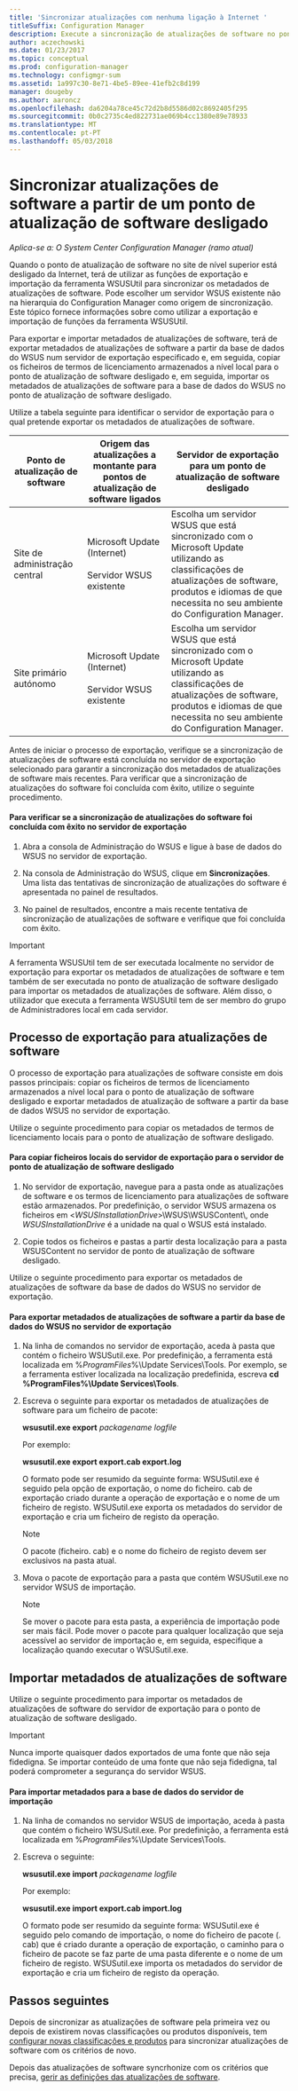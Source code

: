 ```yaml
---
title: 'Sincronizar atualizações com nenhuma ligação à Internet '
titleSuffix: Configuration Manager
description: Execute a sincronização de atualizações de software no ponto de atualização de software de nível superior estiver desligado da Internet.
author: aczechowski
ms.date: 01/23/2017
ms.topic: conceptual
ms.prod: configuration-manager
ms.technology: configmgr-sum
ms.assetid: 1a997c30-8e71-4be5-89ee-41efb2c8d199
manager: dougeby
ms.author: aaroncz
ms.openlocfilehash: da6204a78ce45c72d2b8d5586d02c8692405f295
ms.sourcegitcommit: 0b0c2735c4ed822731ae069b4cc1380e89e78933
ms.translationtype: MT
ms.contentlocale: pt-PT
ms.lasthandoff: 05/03/2018
---
```

# <a name="synchronize-software-updates-from-a-disconnected-software-update-point"></a>Sincronizar atualizações de software a partir de um ponto de atualização de software desligado  

*Aplica-se a: O System Center Configuration Manager (ramo atual)*

 Quando o ponto de atualização de software no site de nível superior está desligado da Internet, terá de utilizar as funções de exportação e importação da ferramenta WSUSUtil para sincronizar os metadados de atualizações de software. Pode escolher um servidor WSUS existente não na hierarquia do Configuration Manager como origem de sincronização. Este tópico fornece informações sobre como utilizar a exportação e importação de funções da ferramenta WSUSUtil.  

 Para exportar e importar metadados de atualizações de software, terá de exportar metadados de atualizações de software a partir da base de dados do WSUS num servidor de exportação especificado e, em seguida, copiar os ficheiros de termos de licenciamento armazenados a nível local para o ponto de atualização de software desligado e, em seguida, importar os metadados de atualizações de software para a base de dados do WSUS no ponto de atualização de software desligado.  

 Utilize a tabela seguinte para identificar o servidor de exportação para o qual pretende exportar os metadados de atualizações de software.  

|Ponto de atualização de software|Origem das atualizações a montante para pontos de atualização de software ligados|Servidor de exportação para um ponto de atualização de software desligado|  
|---------------------------|-----------------------------------------------------------------|------------------------------------------------------------|  
|Site de administração central|Microsoft Update (Internet)<br /><br /> Servidor WSUS existente|Escolha um servidor WSUS que está sincronizado com o Microsoft Update utilizando as classificações de atualizações de software, produtos e idiomas de que necessita no seu ambiente do Configuration Manager.|  
|Site primário autónomo|Microsoft Update (Internet)<br /><br /> Servidor WSUS existente|Escolha um servidor WSUS que está sincronizado com o Microsoft Update utilizando as classificações de atualizações de software, produtos e idiomas de que necessita no seu ambiente do Configuration Manager.|  

 Antes de iniciar o processo de exportação, verifique se a sincronização de atualizações de software está concluída no servidor de exportação selecionado para garantir a sincronização dos metadados de atualizações de software mais recentes. Para verificar que a sincronização de atualizações do software foi concluída com êxito, utilize o seguinte procedimento.  

#### <a name="to-verify-that-software-updates-synchronization-has-completed-successfully-on-the-export-server"></a>Para verificar se a sincronização de atualizações do software foi concluída com êxito no servidor de exportação  

1.  Abra a consola de Administração do WSUS e ligue à base de dados do WSUS no servidor de exportação.  

2.  Na consola de Administração do WSUS, clique em **Sincronizações**. Uma lista das tentativas de sincronização de atualizações do software é apresentada no painel de resultados.  

3.  No painel de resultados, encontre a mais recente tentativa de sincronização de atualizações de software e verifique que foi concluída com êxito.  

> [!IMPORTANT]  
>  A ferramenta WSUSUtil tem de ser executada localmente no servidor de exportação para exportar os metadados de atualizações de software e tem também de ser executada no ponto de atualização de software desligado para importar os metadados de atualizações de software. Além disso, o utilizador que executa a ferramenta WSUSUtil tem de ser membro do grupo de Administradores local em cada servidor.  

## <a name="export-process-for-software-updates"></a>Processo de exportação para atualizações de software  
 O processo de exportação para atualizações de software consiste em dois passos principais: copiar os ficheiros de termos de licenciamento armazenados a nível local para o ponto de atualização de software desligado e exportar metadados de atualização de software a partir da base de dados WSUS no servidor de exportação.  

 Utilize o seguinte procedimento para copiar os metadados de termos de licenciamento locais para o ponto de atualização de software desligado.  

#### <a name="to-copy-local-files-from-the-export-server-to-the-disconnected-software-update-point-server"></a>Para copiar ficheiros locais do servidor de exportação para o servidor de ponto de atualização de software desligado  

1.  No servidor de exportação, navegue para a pasta onde as atualizações de software e os termos de licenciamento para atualizações de software estão armazenados. Por predefinição, o servidor WSUS armazena os ficheiros em <*WSUSInstallationDrive*>\WSUS\WSUSContent\\, onde *WSUSInstallationDrive* é a unidade na qual o WSUS está instalado.  

2.  Copie todos os ficheiros e pastas a partir desta localização para a pasta WSUSContent no servidor de ponto de atualização de software desligado.  

 Utilize o seguinte procedimento para exportar os metadados de atualizações de software da base de dados do WSUS no servidor de exportação.  

#### <a name="to-export-software-updates-metadata-from-the-wsus-database-on-the-export-server"></a>Para exportar metadados de atualizações de software a partir da base de dados do WSUS no servidor de exportação  

1.  Na linha de comandos no servidor de exportação, aceda à pasta que contém o ficheiro WSUSutil.exe. Por predefinição, a ferramenta está localizada em %*ProgramFiles*%\Update Services\Tools. Por exemplo, se a ferramenta estiver localizada na localização predefinida, escreva **cd %ProgramFiles%\Update Services\Tools**.  

2.  Escreva o seguinte para exportar os metadados de atualizações de software para um ficheiro de pacote:  

     **wsusutil.exe export**  *packagename*  *logfile*  

     Por exemplo:  

     **wsusutil.exe export export.cab export.log**  

     O formato pode ser resumido da seguinte forma: WSUSutil.exe é seguido pela opção de exportação, o nome do ficheiro. cab de exportação criado durante a operação de exportação e o nome de um ficheiro de registo. WSUSutil.exe exporta os metadados do servidor de exportação e cria um ficheiro de registo da operação.  

    > [!NOTE]  
    >  O pacote (ficheiro. cab) e o nome do ficheiro de registo devem ser exclusivos na pasta atual.  

3.  Mova o pacote de exportação para a pasta que contém WSUSutil.exe no servidor WSUS de importação.  

    > [!NOTE]  
    >  Se mover o pacote para esta pasta, a experiência de importação pode ser mais fácil. Pode mover o pacote para qualquer localização que seja acessível ao servidor de importação e, em seguida, especifique a localização quando executar o WSUSutil.exe.  

## <a name="import-software-updates-metadata"></a>Importar metadados de atualizações de software  
 Utilize o seguinte procedimento para importar os metadados de atualizações de software do servidor de exportação para o ponto de atualização de software desligado.  

> [!IMPORTANT]  
>  Nunca importe quaisquer dados exportados de uma fonte que não seja fidedigna. Se importar conteúdo de uma fonte que não seja fidedigna, tal poderá comprometer a segurança do servidor WSUS.  

#### <a name="to-import-metadata-to-the-database-of-the-import-server"></a>Para importar metadados para a base de dados do servidor de importação  

1.  Na linha de comandos no servidor WSUS de importação, aceda à pasta que contém o ficheiro WSUSutil.exe. Por predefinição, a ferramenta está localizada em %*ProgramFiles*%\Update Services\Tools.  

2.  Escreva o seguinte:  

     **wsusutil.exe import**  *packagename*  *logfile*  

     Por exemplo:  

     **wsusutil.exe import export.cab import.log**  

     O formato pode ser resumido da seguinte forma: WSUSutil.exe é seguido pelo comando de importação, o nome do ficheiro de pacote (. cab) que é criado durante a operação de exportação, o caminho para o ficheiro de pacote se faz parte de uma pasta diferente e o nome de um ficheiro de registo. WSUSutil.exe importa os metadados do servidor de exportação e cria um ficheiro de registo da operação.  

## <a name="next-steps"></a>Passos seguintes
Depois de sincronizar as atualizações de software pela primeira vez ou depois de existirem novas classificações ou produtos disponíveis, tem [configurar novas classificações e produtos](configure-classifications-and-products.md) para sincronizar atualizações de software com os critérios de novo.

Depois das atualizações de software syncrhonize com os critérios que precisa, [gerir as definições das atualizações de software](manage-settings-for-software-updates.md).  
